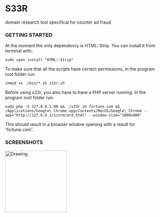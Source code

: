 # S33R
domain research tool specifical for counter ad fraud

### GETTING STARTED 

At the moment the only dependency is HTML::Strip. You can install it from terminal with: 

    sudo cpan install "HTML::Strip"

To make sure that all the scripts have correct permissions, in the program root folder run: 

    chmod +x ./bin/*.sh s33r.sh

Before using s33r, you also have to have a PHP server running. In the program root folder run: 

    sudo php -S 127.0.0.1:80 && ./s33r.sh fortune.com && /Applications/Google\ Chrome.app/Contents/MacOS/Google\ Chrome --app="http://127.0.0.1/scorecard.html" --window-size="1000x800"

This should result in a browser window opening with a result for 'fortune.com'. 

### SCREENSHOTS

<img src="https://s4.postimg.org/6qtx7e57x/screen1.jpg" alt="Drawing" style="width: 200px;"/>
